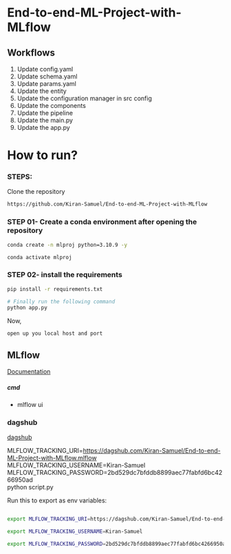 # End-to-end-ML-Project-with-MLflow


## Workflows

1. Update config.yaml
2. Update schema.yaml
3. Update params.yaml
4. Update the entity
5. Update the configuration manager in src config
6. Update the components
7. Update the pipeline 
8. Update the main.py
9. Update the app.py


# How to run?
### STEPS:

Clone the repository

```bash
https://github.com/Kiran-Samuel/End-to-end-ML-Project-with-MLflow
```
### STEP 01- Create a conda environment after opening the repository

```bash
conda create -n mlproj python=3.10.9 -y
```

```bash
conda activate mlproj
```


### STEP 02- install the requirements
```bash
pip install -r requirements.txt
```


```bash
# Finally run the following command
python app.py
```

Now,
```bash
open up you local host and port
```



## MLflow

[Documentation](https://mlflow.org/docs/latest/index.html)


##### cmd
- mlflow ui

### dagshub
[dagshub](https://dagshub.com/)

MLFLOW_TRACKING_URI=https://dagshub.com/Kiran-Samuel/End-to-end-ML-Project-with-MLflow.mlflow \
MLFLOW_TRACKING_USERNAME=Kiran-Samuel \
MLFLOW_TRACKING_PASSWORD=2bd529dc7bfddb8899aec77fabfd6bc4266950ad \
python script.py

Run this to export as env variables:

```bash

export MLFLOW_TRACKING_URI=https://dagshub.com/Kiran-Samuel/End-to-end-ML-Project-with-MLflow.mlflow

export MLFLOW_TRACKING_USERNAME=Kiran-Samuel

export MLFLOW_TRACKING_PASSWORD=2bd529dc7bfddb8899aec77fabfd6bc4266950ad
```
